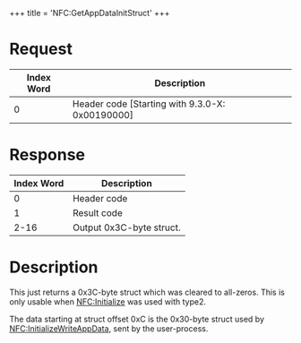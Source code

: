 +++
title = 'NFC:GetAppDataInitStruct'
+++

# Request

| Index Word | Description                                       |
|------------|---------------------------------------------------|
| 0          | Header code \[Starting with 9.3.0-X: 0x00190000\] |

# Response

| Index Word | Description              |
|------------|--------------------------|
| 0          | Header code              |
| 1          | Result code              |
| 2-16       | Output 0x3C-byte struct. |

# Description

This just returns a 0x3C-byte struct which was cleared to all-zeros.
This is only usable when [NFC:Initialize](NFC:Initialize "wikilink") was
used with type2.

The data starting at struct offset 0xC is the 0x30-byte struct used by
[NFC:InitializeWriteAppData](NFC:InitializeWriteAppData "wikilink"),
sent by the user-process.